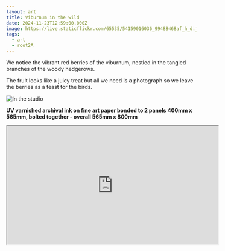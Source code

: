 ```yaml
---
layout: art
title: Viburnum in the wild
date: 2024-11-23T12:59:00.000Z
image: https://live.staticflickr.com/65535/54159016036_99488468af_h_d.jpg
tags:
  - art
  - root2A
---
```

We notice the vibrant red berries of the viburnum, nestled in the tangled branches of the woody hedgerows. 

The fruit looks like a juicy treat but all we need is a photograph so we leave the berries as a feast for the birds.

![In the studio](https://live.staticflickr.com/65535/54158144842_2d87eea73e_h_d.jpg "in the studio")

**UV varnished archival ink on fine art paper bonded to 2 panels 400mm x 565mm, bolted together - overall 565mm x 800mm**

<div class="video-box"><iframe width="560" height="315" src="https://www.youtube.com/embed/uYgxMu1DF38?si=H5-vDLZJfsRtCJKg?rel=0" allow="accelerometer; autoplay; encrypted-media; gyroscope; picture-in-picture" allowfullscreen></iframe></div>
